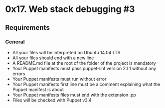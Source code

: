 # 0x17. Web stack debugging #3

## Requirements

### General

- All your files will be interpreted on Ubuntu 14.04 LTS 
- All your files should end with a new line 
- A README.md file at the root of the folder of the project is mandatory 
- Your Puppet manifests must pass puppet-lint version 2.1.1 without any errors 
- Your Puppet manifests must run without error 
- Your Puppet manifests first line must be a comment explaining what the Puppet manifest is about 
- Your Puppet manifests files must end with the extension .pp 
- Files will be checked with Puppet v3.4 
